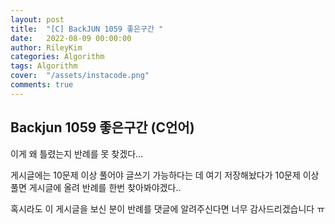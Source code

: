 ```yaml
---
layout: post
title:  "[C] BackJUN 1059 좋은구간 "
date:   2022-08-09 00:00:00
author: RileyKim
categories: Algorithm
tags: Algorithm
cover:  "/assets/instacode.png"
comments: true
---
```


## Backjun 1059 좋은구간 (C언어)



이게 왜 틀렸는지 반례를 못 찾겠다...

게시글에는 10문제 이상 풀어야 글쓰기 가능하다는 데 여기 저장해놨다가 10문제 이상 풀면 게시글에 올려 반례를 한번 찾아봐야겠다..

혹시라도 이 게시글을 보신 분이 반례를 댓글에 알려주신다면 너무 감사드리겠습니다 ㅠ



<script src="https://gist.github.com/RileyKim/b383edb0dd1f9d31a1ceea38d42bd910.js"></script>

